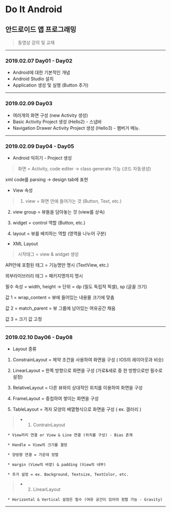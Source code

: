 # Do It Android
## 안드로이드 앱 프로그래밍
> 동영상 강의 및 교재
***
### 2019.02.07 Day01 - Day02
  * Android에 대한 기본적인 개념
  * Android Studio 설치
  * Application 생성 및 실행 (Button 추가)
***
### 2019.02.09 Day03
 * 여러개의 화면 구성 (new Activity 생성)
 * Basic Activity Project 생성 (Hello2) - 스냅바
 * Navigation Drawer Activity Project 생성 (Hello3) - 햄버거 메뉴.
***
### 2019.02.09 Day04 - Day05
 * Android 익히기 - Project 생성
 
 > 화면 = Activity, code editer -> class generate 기능 (코드 자동생성)
 
   xml code를 parsing -> design tab에 표현

 * View 속성
 
 > 1) view = 화면 안에 들어가는 것 (Button, Text, etc.)
 
   2) view group = 뷰들을 담아놓는 것 (view를 상속)
 
   3) widget = control 역할 (Button, etc.)
 
   4) layout = 뷰를 배치하는 역할 (영역을 나누어 구분)
 
 * XML Layout
 
 > 시작태그 = view & widget 생성
 
   API안에 포함된 태그 = 기능명만 명시 (TextView, etc.)
 
   외부라이브러리 태그 = 패키지명까지 명시
 
   필수 속성 = width, height -> 단위 = dp (밀도 독립적 픽셀), sp (글꼴 크기)
 
   값 1 = wrap_content = 뷰에 들어있는 내용물 크기에 맞춤
 
   값 2 = match_parent = 뷰 그룹에 남아있는 여유공간 채움
 
   값 3 = 크기 값 고정
 ***
 ### 2019.02.10 Day06 - Day08
  * Layout 종류
  
  
   1) ConstrainLayout = 제약 조건을 사용하여 화면을 구성 ( IOS의 레이아웃과 비슷)
   
   2) LinearLayout = 한쪽 방향으로 화면을 구성 (가로&세로 중 한 방향으로만 필수로 설정)
   
   3) RelativeLayout = 다른 뷰와의 상대적인 위치를 이용하여 화면을 구성
   
   4) FrameLayout = 중첩하여 쌓이는 화면을 구성
   
   5) TableLayout = 격자 모양의 배열형식으로 화면을 구성 ( ex. 갤러리 )
  
  > * 1) ContrainLayout
     
     * View끼리 연결 or View & Line 연결 (위치를 구성) - Bias 존재
     
     * Handle = View의 크기를 결정
     
     * 양방향 연결 = 가운데 정렬
     
     * margin (View의 바깥) & padding (View의 내부)
     
     * 추가 설정 = ex. Background, Textsize, TextColor, etc.
  
  > * 2) LinearLayout
     
     * Horizontal & Vertical 설정은 필수 (여유 공간이 있어야 정렬 가능 - Gravity)
***

